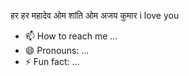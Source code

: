 हर हर महादेव 
ओम शांति ओम 
अजय कुमार 
i love you 
- 📫 How to reach me ...
- 😄 Pronouns: ...
- ⚡ Fun fact: ...
